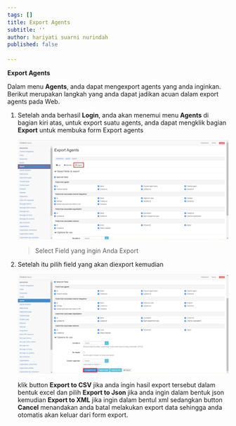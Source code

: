 ```yaml
---
tags: []
title: Export Agents
subtitle: ''
author: hariyati suarni nurindah
published: false

---
```

**Export Agents**

Dalam menu **Agents**, anda dapat mengexport agents yang anda inginkan. Berikut merupakan langkah yang anda dapat jadikan acuan dalam export agents pada Web.

1. Setelah anda berhasil **Login**, anda akan menemui menu **Agents** di bagian kiri atas, untuk export suatu agents, anda dapat mengklik bagian **Export** untuk membuka form Export agents

   ![](/uploads/agents2.PNG)

   > Select Field yang ingin Anda Export
2. Setelah itu pilih field yang akan diexport kemudian

   ![](/uploads/agents3.PNG)

   klik button **Export to CSV** jika anda ingin hasil export tersebut dalam bentuk excel dan pilih **Export to Json** jika anda ingin dalam bentuk json kemudian **Export to XML** jika ingin dalam bentul xml sedangkan button **Cancel** menandakan anda batal melakukan export data sehingga anda otomatis akan keluar dari form export.
